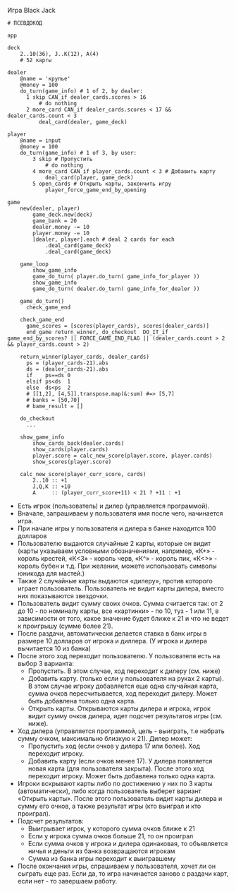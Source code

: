 Игра Black Jack

    # ПСЕВДОКОД

    app

    deck
        2..10(36), J..K(12), A(4)
        # 52 карты

    dealer
        @name = 'крупье'
        @money = 100
        do_turn(game_info) # 1 of 2, by dealer:
          1 skip CAN_if dealer_cards.scores > 16
              # do nothing
          2 more_card CAN_if dealer_cards.scores < 17 && dealer_cards.count < 3
              deal_card(dealer, game_deck)

    player
        @name = input
        @money = 100
        do_turn(game_info) # 1 of 3, by user:
            3 skip # Пропустить
                # do nothing
            4 more_card CAN_if player_cards.count < 3 # Добавить карту
                deal_card(player, game_deck)
            5 open_cards # Открыть карты, закончить игру
                player_force_game_end_by_opening
    
    game
        new(dealer, player)
            game_deck.new(deck)
            game_bank = 20
            dealer.money -= 10
            player.money -= 10
            [dealer, player].each # deal 2 cards for each
                .deal_card(game_deck)
                .deal_card(game_deck)

        game_loop
            show_game_info
            game_do_turn( player.do_turn( game_info_for_player ))
            show_game_info
            game_do_turn( dealer.do_turn( game_info_for_dealer ))

        game_do_turn()
          check_game_end

        check_game_end
          game_scores = [scores(player_cards), scores(dealer_cards)]
          end_game return_winner, do_checkout  DO_IT_if game_end_by_scores? || FORCE_GAME_END_FLAG || (dealer_cards.count > 2 && player_cards.count > 2)

        return_winner(player_cards, dealer_cards)
          ps = (player_cards-21).abs
          ds = (dealer_cards-21).abs
          if    ps==ds 0
          elsif ps<ds  1
          else  ds<ps  2
          # [[1,2], [4,5]].transpose.map(&:sum) #=> [5,7]
          # banks = [50,70]
          # bame_result = []

        do_checkout
          ...

        show_game_info
            show_cards_back(dealer.cards)
            show_cards(player.cards)
            player.score = calc_new_score(player.score, player.cards)
            show_scores(player.score)

        calc_new_score(player_curr_score, cards)
            2..10 :: +1
            J,Q,K :: +10
            A     :: (player_curr_score+11) < 21 ? +11 : +1
    

* Есть игрок (пользователь) и дилер (управляется программой).
* Вначале, запрашиваем у пользователя имя после чего, начинается игра.
* При начале игры у пользователя и дилера в банке находится 100 долларов
* Пользователю выдаются случайные 2 карты, которые он видит (карты указываем условными обозначениями, например, «К+» - король крестей, «К<3» - король черв, «К^» - король пик, «К<>» - король бубен и т.д. При желании, можете использовать символы юникода для мастей.)
* Также 2 случайные карты выдаются «дилеру», против которого играет пользователь. Пользователь не видит карты дилера, вместо них показываются звездочки.
* Пользователь видит сумму своих очков. Сумма считается так: от 2 до 10 - по номиналу карты, все «картинки» - по 10, туз - 1 или 11, в зависимости от того, какое значение будет ближе к 21 и что не ведет к проигрышу (сумме более 21).
* После раздачи, автоматически делается ставка в банк игры в размере 10 долларов от игрока и диллера. (У игрока и дилера вычитается 10 из банка)
* После этого ход переходит пользователю. У пользователя есть на выбор 3 варианта:
  - Пропустить. В этом случае, ход переходит к дилеру (см. ниже)
  - Добавить карту. (только если у пользователя на руках 2 карты). В этом случае игроку добавляется еще одна случайная карта, сумма очков пересчитывается, ход переходит дилеру. Может быть добавлена только одна карта. 
  - Открыть карты. Открываются карты дилера и игрока, игрок видит сумму очков дилера, идет подсчет результатов игры (см. ниже).
* Ход дилера (управляется программой, цель - выиграть, т.е набрать сумму очком, максимально близкую к 21). Дилер может:
  - Пропустить ход (если очков у дилера 17 или более). Ход переходит игроку. 
  - Добавить карту (если очков менее 17). У дилера появляется новая карта (для пользователя закрыта). После этого ход переходит игроку. Может быть добавлена только одна карта.
* Игроки вскрывают карты либо по достижению у них по 3 карты (автоматически), либо когда пользователь выберет вариант «Открыть карты». После этого пользователь видит карты дилера и сумму его очков, а также результат игры (кто выиграл и кто проиграл).
* Подсчет результатов:
  - Выигрывает игрок, у которого сумма очков ближе к 21
  - Если у игрока сумма очков больше 21, то он проиграл
  - Если сумма очков у игрока и дилера одинаковая, то объявляется ничья и деньги из банка возвращаются игрокам
  - Сумма из банка игры переходит к выигравшему
* После окончания игры, спрашиваем у пользователя, хочет ли он сыграть еще раз. Если да, то игра начинается заново с раздачи карт, если нет - то завершаем работу.





